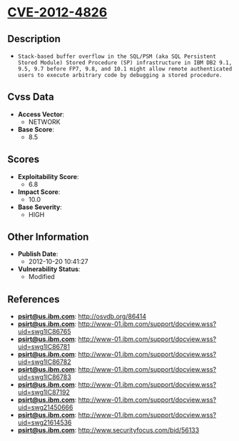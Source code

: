 
# [CVE-2012-4826](http://osvdb.org/86414)

## Description

- `Stack-based buffer overflow in the SQL/PSM (aka SQL Persistent Stored Module) Stored Procedure (SP) infrastructure in IBM DB2 9.1, 9.5, 9.7 before FP7, 9.8, and 10.1 might allow remote authenticated users to execute arbitrary code by debugging a stored procedure.`

## Cvss Data

- **Access Vector**:
  - NETWORK
- **Base Score**:
  - 8.5

## Scores

- **Exploitability Score**:
  - 6.8
- **Impact Score**:
  - 10.0
- **Base Severity**:
  - HIGH

## Other Information

- **Publish Date**:
  - 2012-10-20 10:41:27
- **Vulnerability Status**:
  - Modified

## References

- **psirt@us.ibm.com**: http://osvdb.org/86414
- **psirt@us.ibm.com**: http://www-01.ibm.com/support/docview.wss?uid=swg1IC86765
- **psirt@us.ibm.com**: http://www-01.ibm.com/support/docview.wss?uid=swg1IC86781
- **psirt@us.ibm.com**: http://www-01.ibm.com/support/docview.wss?uid=swg1IC86782
- **psirt@us.ibm.com**: http://www-01.ibm.com/support/docview.wss?uid=swg1IC86783
- **psirt@us.ibm.com**: http://www-01.ibm.com/support/docview.wss?uid=swg1IC87192
- **psirt@us.ibm.com**: http://www-01.ibm.com/support/docview.wss?uid=swg21450666
- **psirt@us.ibm.com**: http://www-01.ibm.com/support/docview.wss?uid=swg21614536
- **psirt@us.ibm.com**: http://www.securityfocus.com/bid/56133
